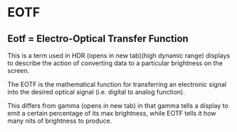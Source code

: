 # EOTF
## Eotf = Electro-Optical Transfer Function

This is a term used in HDR (opens in new tab)(high dynamic range) displays to describe the action of converting data to a particular brightness on the screen. 

The EOTF is the mathematical function for transferring an electronic signal into the desired optical signal (i.e. digital to analog function). 

This differs from gamma (opens in new tab) in that gamma tells a display to emit a certain percentage of its max brightness, while EOTF tells it how many nits of brightness to produce.
